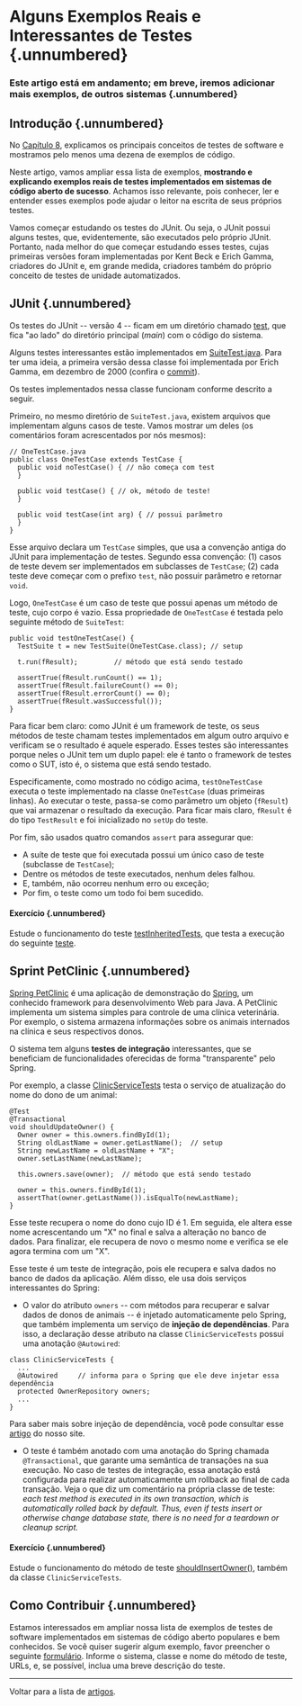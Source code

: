 # Alguns Exemplos Reais e Interessantes de Testes {.unnumbered}

### Este artigo está em andamento; em breve, iremos adicionar mais exemplos, de outros sistemas {.unnumbered}

## Introdução  {.unnumbered}

No [Capítulo 8](https://engsoftmoderna.info/cap8.html), 
explicamos os principais conceitos de testes de software 
e mostramos pelo menos uma dezena de exemplos de código.

Neste artigo, vamos ampliar essa lista de exemplos, **mostrando 
e explicando exemplos reais de testes implementados em 
sistemas de código aberto de sucesso**. Achamos isso relevante, 
pois conhecer, ler e entender esses exemplos pode ajudar 
o leitor na escrita de seus próprios testes.

Vamos começar estudando os testes do JUnit. Ou seja, o JUnit
possui alguns testes, que, evidentemente, são executados pelo
próprio JUnit. Portanto, nada melhor do que começar estudando
esses testes, cujas primeiras versões foram implementadas 
por Kent Beck e Erich Gamma, criadores do JUnit e, em grande 
medida, criadores também do próprio conceito de testes de 
unidade automatizados. 

## JUnit {.unnumbered}

Os testes do JUnit -- versão 4 -- ficam em um diretório chamado
[test](https://github.com/mtov/junit4/tree/main/src), que fica
"ao lado" do diretório principal (*main*) com o código do sistema.

Alguns testes interessantes estão implementados em 
[SuiteTest.java](https://github.com/mtov/junit4/blob/main/src/test/java/junit/tests/framework/SuiteTest.java). 
Para ter uma ideia, a primeira versão dessa classe foi
implementada por Erich Gamma, em dezembro de 2000 (confira o 
[commit](https://github.com/mtov/junit4/commit/b6a0693454ac8ded32b3a1ea7c859c5a840169dc)). 

Os testes implementados nessa classe funcionam conforme descrito a seguir.

Primeiro, no mesmo diretório de `SuiteTest.java`, existem arquivos que 
implementam alguns casos de teste. Vamos mostrar um deles 
(os comentários foram acrescentados por nós mesmos):

```
// OneTestCase.java
public class OneTestCase extends TestCase {
  public void noTestCase() { // não começa com test
  }

  public void testCase() { // ok, método de teste!
  }

  public void testCase(int arg) { // possui parâmetro
  }
}

```

Esse arquivo declara um `TestCase` simples, que usa a convenção 
antiga do JUnit para implementação de testes. Segundo essa convenção:
(1) casos de teste devem ser implementados em subclasses
de `TestCase`; (2) cada teste deve começar com o prefixo `test`, não
possuir parâmetro e retornar `void`. 

Logo, `OneTestCase` é um caso de teste que possui apenas um método de 
teste, cujo corpo é vazio. Essa propriedade de `OneTestCase` é testada 
pelo seguinte método de `SuiteTest`:

```
public void testOneTestCase() {
  TestSuite t = new TestSuite(OneTestCase.class); // setup

  t.run(fResult);         // método que está sendo testado
  
  assertTrue(fResult.runCount() == 1);          
  assertTrue(fResult.failureCount() == 0);
  assertTrue(fResult.errorCount() == 0);
  assertTrue(fResult.wasSuccessful());
}
```    

Para ficar bem claro: como JUnit é um framework de teste, os seus
métodos de teste chamam testes implementados em algum outro arquivo 
e verificam se o resultado é aquele esperado. Esses testes são 
interessantes porque neles o JUnit tem um duplo papel: ele é tanto 
o framework de testes como o SUT, isto é, o sistema que está sendo testado.

Especificamente, como mostrado no código acima, `testOneTestCase` executa 
o teste implementado na classe `OneTestCase` (duas primeiras 
linhas). Ao executar o teste, passa-se como parâmetro um 
objeto (`fResult`) que vai armazenar o resultado da execução.
Para ficar mais claro, `fResult` é do tipo `TestResult` e foi 
inicializado no `setUp` do teste.

Por fim, são usados quatro comandos `assert` para assegurar que:

* A suíte de teste que foi executada possui um único caso de teste (subclasse de `TestCase`); 
* Dentre os métodos de teste executados, nenhum deles falhou.
* E, também, não ocorreu nenhum erro ou exceção;
* Por fim, o teste como um todo foi bem sucedido.

#### Exercício {.unnumbered}

Estude o funcionamento do teste 
[testInheritedTests](https://github.com/mtov/junit4/blob/main/src/test/java/junit/tests/framework/SuiteTest.java#L44),
que testa a execução do seguinte 
[teste](https://github.com/mtov/junit4/blob/main/src/test/java/junit/tests/framework/InheritedTestCase.java).

## Sprint PetClinic {.unnumbered}

[Spring PetClinic](https://github.com/spring-projects/spring-petclinic) 
é uma aplicação de demonstração do 
[Spring](https://spring.io/projects/spring-framework), 
um conhecido framework para desenvolvimento Web para Java. A PetClinic
implementa um sistema simples para controle de uma clínica veterinária.
Por exemplo, o sistema armazena informações sobre os animais internados
na clínica e seus respectivos donos.

O sistema tem alguns **testes de integração** interessantes, que se beneficiam
de funcionalidades oferecidas de forma "transparente" pelo Spring.

Por exemplo, a classe 
[ClinicServiceTests](https://github.com/mtov/spring-petclinic/blob/main/src/test/java/org/springframework/samples/petclinic/service/ClinicServiceTests.java) 
testa o serviço de atualização do nome do dono de um animal:

```
@Test
@Transactional
void shouldUpdateOwner() {
  Owner owner = this.owners.findById(1);
  String oldLastName = owner.getLastName();  // setup
  String newLastName = oldLastName + "X";
  owner.setLastName(newLastName);

  this.owners.save(owner);  // método que está sendo testado

  owner = this.owners.findById(1);
  assertThat(owner.getLastName()).isEqualTo(newLastName);
}
```

Esse teste recupera o nome do dono cujo ID é 1.
Em seguida, ele altera esse nome acrescentando um "X" no final
e salva a alteração no banco de dados. Para finalizar, ele 
recupera de novo o mesmo nome e verifica se ele agora 
termina com um "X".

Esse teste é um teste de integração, pois ele recupera e salva dados 
no banco de dados da aplicação. Além disso, ele usa dois serviços 
interessantes do Spring:

* O valor do atributo `owners` -- com métodos para recuperar e salvar dados 
de donos de animais -- é injetado automaticamente pelo Spring,
que também implementa um serviço de **injeção de dependências**. Para
isso, a declaração desse atributo na classe `ClinicServiceTests`
possui uma anotação `@Autowired`:

```
class ClinicServiceTests {
  ...
  @Autowired     // informa para o Spring que ele deve injetar essa dependência
  protected OwnerRepository owners;
  ...
}
```

Para saber mais sobre injeção de dependência, você pode
consultar esse [artigo](https://engsoftmoderna.info/artigos/injecao-dependencia.html) 
do nosso site.

* O teste é também anotado com uma anotação do Spring chamada `@Transactional`, 
que garante uma semântica de transações na sua execução. No caso
de testes de integração, essa anotação está configurada para
realizar automaticamente um rollback ao final de cada transação.
Veja o que diz um comentário na própria classe de teste:
*each test method is executed in its own transaction, which is 
automatically rolled back by default. Thus, even if tests
insert or otherwise change database state, there is no need 
for a teardown or cleanup script.*

#### Exercício {.unnumbered}

Estude o funcionamento do método de teste
[shouldInsertOwner()](https://github.com/mtov/spring-petclinic/blob/main/src/test/java/org/springframework/samples/petclinic/service/ClinicServiceTests.java#L102), também da
classe `ClinicServiceTests`.

## Como Contribuir {.unnumbered}

Estamos interessados em ampliar nossa lista de exemplos de testes 
de software implementados em sistemas de código aberto populares e
bem conhecidos. Se você quiser sugerir algum exemplo, favor
preencher o seguinte [formulário](https://forms.gle/KbzvMx5RLnqPR7uq7). 
Informe o sistema, classe e nome do método de teste, URLs, e, se 
possível, inclua uma breve descrição do teste.


* * * 

Voltar para a lista de [artigos](./artigos.html).

